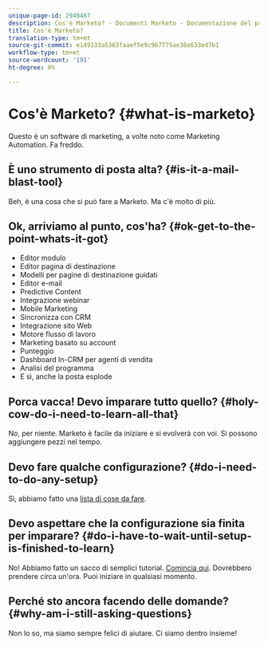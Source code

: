```yaml
---
unique-page-id: 2949467
description: Cos'è Marketo? - Documenti Marketo - Documentazione del prodotto
title: Cos'è Marketo?
translation-type: tm+mt
source-git-commit: e149133a5383faaef5e9c9b7775ae36e633ed7b1
workflow-type: tm+mt
source-wordcount: '191'
ht-degree: 0%

---
```



# Cos&#39;è Marketo? {#what-is-marketo}

Questo è un software di marketing, a volte noto come Marketing Automation. Fa freddo.

## È uno strumento di posta alta? {#is-it-a-mail-blast-tool}

Beh, è una cosa che si può fare a Marketo. Ma c&#39;è molto di più.

## Ok, arriviamo al punto, cos&#39;ha? {#ok-get-to-the-point-whats-it-got}

* Editor modulo
* Editor pagina di destinazione
* Modelli per pagine di destinazione guidati
* Editor e-mail
* Predictive Content
* Integrazione webinar
* Mobile Marketing
* Sincronizza con CRM
* Integrazione sito Web
* Motore flusso di lavoro
* Marketing basato su account
* Punteggio
* Dashboard In-CRM per agenti di vendita
* Analisi del programma
* E sì, anche la posta esplode

## Porca vacca! Devo imparare tutto quello? {#holy-cow-do-i-need-to-learn-all-that}

No, per niente. Marketo è facile da iniziare e si evolverà con voi. Si possono aggiungere pezzi nel tempo.

## Devo fare qualche configurazione? {#do-i-need-to-do-any-setup}

Sì, abbiamo fatto una [lista di cose da fare](/help/marketo/getting-started/setup-steps/setup-checklist.md).

## Devo aspettare che la configurazione sia finita per imparare? {#do-i-have-to-wait-until-setup-is-finished-to-learn}

No! Abbiamo fatto un sacco di semplici tutorial. [Comincia qui](/help/marketo/getting-started/quick-wins/get-set-up-and-add-a-person.md). Dovrebbero prendere circa un&#39;ora. Puoi iniziare in qualsiasi momento.

## Perché sto ancora facendo delle domande? {#why-am-i-still-asking-questions}

Non lo so, ma siamo sempre felici di aiutare. Ci siamo dentro insieme!

